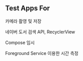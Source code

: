 ## Test Apps For 

카메라 촬영 및 저장 

네이버 도서 검색 API, RecyclerView

Compose 임시

Foreground Service 이용한 시간 측정 
